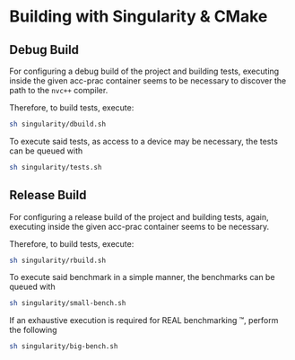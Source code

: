 # Building with Singularity & CMake 

## Debug Build

For configuring a debug build of the project and building tests, executing inside the 
given acc-prac container seems to be necessary to discover the path to the `nvc++` compiler.

Therefore, to build tests, execute:
```sh
sh singularity/dbuild.sh
```

To execute said tests, as access to a device may be necessary, the tests can be queued with
```sh
sh singularity/tests.sh
```


## Release Build

For configuring a release build of the project and building tests, again, executing inside the 
given acc-prac container seems to be necessary.

Therefore, to build tests, execute:
```sh
sh singularity/rbuild.sh
```


To execute said benchmark in a simple manner, the benchmarks can be queued with
```sh
sh singularity/small-bench.sh
```

If an exhaustive execution is required for REAL benchmarking :tm:, perform the following
```sh
sh singularity/big-bench.sh
```

[1]: https://cmake.org/download/
[2]: https://cmake.org/cmake/help/latest/manual/cmake.1.html#install-a-project
[3]: https://cmake.org/cmake/help/latest/command/find_package.html
